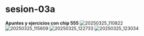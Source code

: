 # sesion-03a
**Apuntes y ejercicios con chip 555**
![20250325_110822](https://github.com/user-attachments/assets/e4721a79-3839-4e30-9a0b-8731762dc306)
![20250325_115609](https://github.com/user-attachments/assets/48861815-9df6-4df0-b54d-6282637f2738)
![20250325_122733](https://github.com/user-attachments/assets/81a61ca7-b2fe-4dd5-8627-4c103f10f849)
![20250325_123034](https://github.com/user-attachments/assets/c05adb2e-2b3b-436d-9999-9dec3cd2a5a8)
